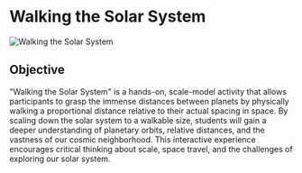 # Walking the Solar System
![Walking the Solar System](../images/walking-the-solar-system.jpg)
## Objective
"Walking the Solar System" is a hands-on, scale-model activity that allows participants to grasp the immense distances between planets by physically walking a proportional distance relative to their actual spacing in space. By scaling down the solar system to a walkable size, students will gain a deeper understanding of planetary orbits, relative distances, and the vastness of our cosmic neighborhood. This interactive experience encourages critical thinking about scale, space travel, and the challenges of exploring our solar system.

